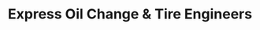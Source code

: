 ---
title: "Express Oil Change & Tire Engineers"
url: /daphne/express-oil-change-and-tire-engineers/
shop: tyres
---
